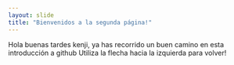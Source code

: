 ```yaml
---
layout: slide
title: "Bienvenidos a la segunda página!"
---
```

Hola buenas tardes kenji, ya has recorrido un buen camino en esta introducción a github
Utiliza la flecha hacia la izquierda para volver!
